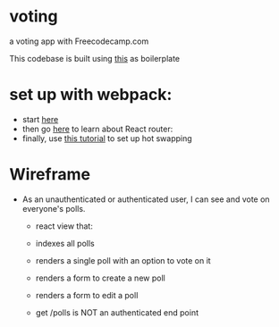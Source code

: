 # voting
a voting app with Freecodecamp.com

This codebase is built using [this](https://github.com/sahat/hackathon-starter/tree/es5) as boilerplate

# set up with webpack:
 - start [here](https://github.com/FreeCodeCamp/FreeCodeCamp/wiki/Setting-Up-A-React-ES6-Webpack-Project)
 - then go [here](https://github.com/reactjs/react-router-tutorial/tree/master/) to learn about React router:
 - finally, use [this tutorial](http://www.christianalfoni.com/articles/2015_04_19_The-ultimate-webpack-setup) to set up hot swapping

# Wireframe

  - As an unauthenticated or authenticated user, I can see and vote on everyone's polls.
      - react view that:
      - indexes all polls
      - renders a single poll with an option to vote on it
      - renders a form to create a new poll
      - renders a form to edit a poll

      - get /polls is NOT an authenticated end point
